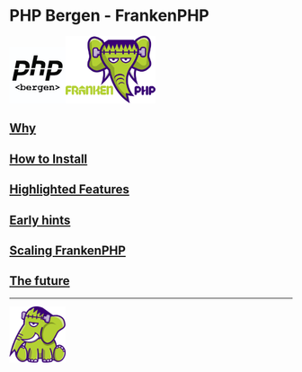 # PHP Bergen - FrankenPHP

<img src="../images/php-bergen-logo.jpg" alt="PHP-Bergen" width="100" /><img src="../images/frankenphp.png" alt="FrankenPHP" height="120" />

## [Why](why.md)

## [How to Install](install.md)

## [Highlighted Features](highlighted_features.md)

## [Early hints](early_hints.md)

## [Scaling FrankenPHP](scaling.md)

## [The future](the_feature.md)

---
<img src="../images/elephant_footer.svg" alt="FrankenPHP" width="100" height="100" />